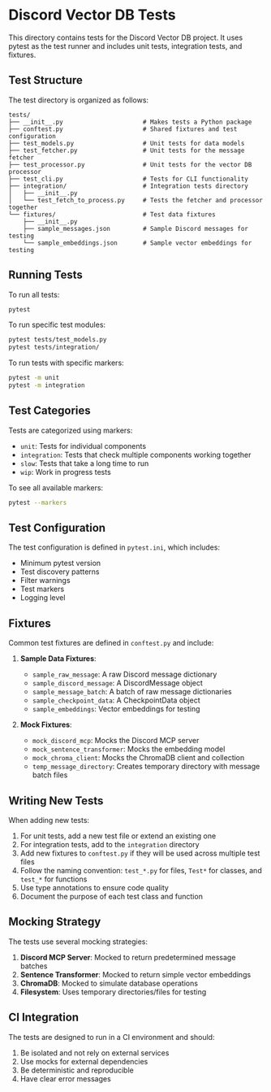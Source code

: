 # Discord Vector DB Tests

This directory contains tests for the Discord Vector DB project. It uses pytest as the test runner and includes unit tests, integration tests, and fixtures.

## Test Structure

The test directory is organized as follows:

```
tests/
├── __init__.py                      # Makes tests a Python package
├── conftest.py                      # Shared fixtures and test configuration
├── test_models.py                   # Unit tests for data models
├── test_fetcher.py                  # Unit tests for the message fetcher
├── test_processor.py                # Unit tests for the vector DB processor
├── test_cli.py                      # Tests for CLI functionality
├── integration/                     # Integration tests directory
│   ├── __init__.py
│   └── test_fetch_to_process.py     # Tests the fetcher and processor together
└── fixtures/                        # Test data fixtures
    ├── __init__.py
    ├── sample_messages.json         # Sample Discord messages for testing
    └── sample_embeddings.json       # Sample vector embeddings for testing
```

## Running Tests

To run all tests:

```bash
pytest
```

To run specific test modules:

```bash
pytest tests/test_models.py
pytest tests/integration/
```

To run tests with specific markers:

```bash
pytest -m unit
pytest -m integration
```

## Test Categories

Tests are categorized using markers:

- `unit`: Tests for individual components
- `integration`: Tests that check multiple components working together
- `slow`: Tests that take a long time to run
- `wip`: Work in progress tests

To see all available markers:

```bash
pytest --markers
```

## Test Configuration

The test configuration is defined in `pytest.ini`, which includes:

- Minimum pytest version
- Test discovery patterns
- Filter warnings
- Test markers
- Logging level

## Fixtures

Common test fixtures are defined in `conftest.py` and include:

1. **Sample Data Fixtures**:
   - `sample_raw_message`: A raw Discord message dictionary
   - `sample_discord_message`: A DiscordMessage object
   - `sample_message_batch`: A batch of raw message dictionaries
   - `sample_checkpoint_data`: A CheckpointData object
   - `sample_embeddings`: Vector embeddings for testing

2. **Mock Fixtures**:
   - `mock_discord_mcp`: Mocks the Discord MCP server
   - `mock_sentence_transformer`: Mocks the embedding model
   - `mock_chroma_client`: Mocks the ChromaDB client and collection
   - `temp_message_directory`: Creates temporary directory with message batch files

## Writing New Tests

When adding new tests:

1. For unit tests, add a new test file or extend an existing one
2. For integration tests, add to the `integration` directory
3. Add new fixtures to `conftest.py` if they will be used across multiple test files
4. Follow the naming convention: `test_*.py` for files, `Test*` for classes, and `test_*` for functions
5. Use type annotations to ensure code quality
6. Document the purpose of each test class and function

## Mocking Strategy

The tests use several mocking strategies:

1. **Discord MCP Server**: Mocked to return predetermined message batches
2. **Sentence Transformer**: Mocked to return simple vector embeddings
3. **ChromaDB**: Mocked to simulate database operations
4. **Filesystem**: Uses temporary directories/files for testing

## CI Integration

The tests are designed to run in a CI environment and should:

1. Be isolated and not rely on external services
2. Use mocks for external dependencies
3. Be deterministic and reproducible
4. Have clear error messages
